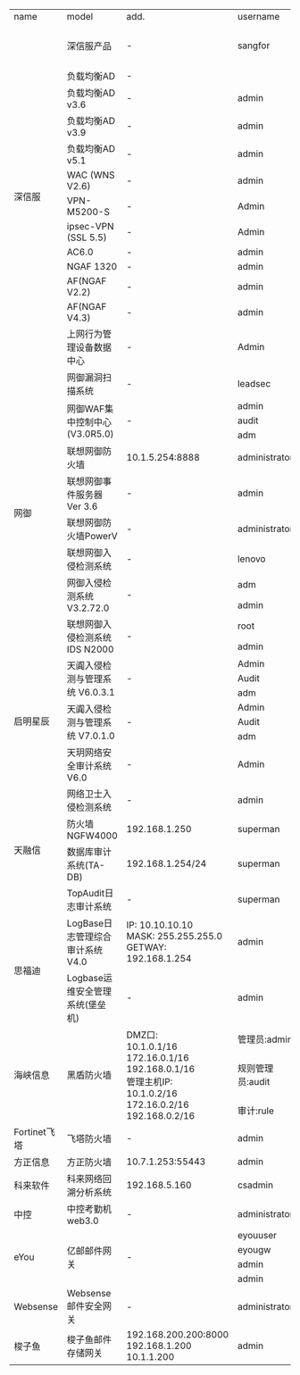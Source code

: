 <table>
	<tr>
		<td>name</td>
		<td>model</td>
		<td>add.</td>
		<td>username</td>
		<td>password</td>
		<td>notes</td>
	</tr>
		<tr>
		<td rowspan="15">深信服</td>
		<td rowspan="3">深信服产品</td>
		<td rowspan="3">-</td>
		<td rowspan="3">sangfor</td>
		<td>sangfor</td>
		<td rowspan="3">-</td>
	</tr>
	<tr>
		<td>sangfor@2018</td>
	</tr>
	<tr>
		<td>sangfor@2019</td>
	</tr>
	<tr>
		<td>负载均衡AD</td>
		<td>-</td>
		<td></td>
		<td>dlanrecover</td>
		<td>-</td>
	</tr>
	<tr>
		<td>负载均衡AD v3.6</td>
		<td>-</td>
		<td>admin</td>
		<td>admin</td>
		<td>-</td>
	</tr>
	<tr>
		<td>负载均衡AD v3.9</td>
		<td>-</td>
		<td>admin</td>
		<td>admin</td>
		<td>-</td>
	</tr>
	<tr>
		<td>负载均衡AD v5.1</td>
		<td>-</td>
		<td>admin</td>
		<td>admin</td>
		<td>-</td>
	</tr>
	<tr>
		<td>WAC (WNS V2.6)</td>
		<td>-</td>
		<td>admin</td>
		<td>admin</td>
		<td>-</td>
	</tr>
	<tr>
		<td>VPN-M5200-S</td>
		<td>-</td>
		<td>Admin</td>
		<td>Admin</td>
		<td>-</td>
	</tr>
	<tr>
		<td>ipsec-VPN (SSL 5.5)</td>
		<td>-</td>
		<td>Admin</td>
		<td>Admin</td>
		<td>-</td>
	</tr>
	<tr>
		<td>AC6.0</td>
		<td>-</td>
		<td>admin</td>
		<td>admin</td>
		<td>-</td>
	</tr>
	<tr>
		<td>NGAF 1320</td>
		<td>-</td>
		<td>admin</td>
		<td>sangfor</td>
		<td>-</td>
	</tr>
	<tr>
		<td>AF(NGAF V2.2)</td>
		<td>-</td>
		<td>admin</td>
		<td>sangfor</td>
		<td>-</td>
	</tr>
	<tr>
		<td>AF(NGAF V4.3)</td>
		<td>-</td>
		<td>admin</td>
		<td>admin</td>
		<td>-</td>
	</tr>
	<tr>
		<td>上网行为管理设备数据中心</td>
		<td>-</td>
		<td>Admin</td>
		<td><空></td>
		<td>-</td>
	</tr>
	<tr>
		<td rowspan="12">网御</td>
		<td>网御漏洞扫描系统</td>
		<td>-</td>
		<td>leadsec</td>
		<td>leadsec</td>
		<td>-</td>
	</tr>
	<tr>
		<td rowspan="3">网御WAF集中控制中心(V3.0R5.0)</td>
		<td rowspan="3">-</td>
		<td>admin</td>
		<td rowspan="3">leadsec.waf</td>
		<td rowspan="3">-</td>
	</tr>
	<tr>
		<td>audit</td>
	</tr>
	<tr>
		<td>adm</td>
	</tr>
	<tr>
		<td>联想网御防火墙</td>
		<td>10.1.5.254:8888</td>
		<td>administrator</td>
		<td>administrator</td>
		<td>PIN码:12345678</td>
	</tr>
	<tr>
		<td>联想网御事件服务器 Ver 3.6</td>
		<td>-</td>
		<td>admin</td>
		<td>admin123</td>
		<td>-</td>
	</tr>
	<tr>
		<td>联想网御防火墙PowerV</td>
		<td>-</td>
		<td>administrator</td>
		<td>administrator</td>
		<td>-</td>
	</tr>
	<tr>
		<td>联想网御入侵检测系统</td>
		<td>-</td>
		<td>lenovo</td>
		<td>default</td>
		<td>-</td>
	</tr>
	<tr>
		<td rowspan="2">网御入侵检测系统V3.2.72.0</td>
		<td rowspan="2">-</td>
		<td>adm</td>
		<td rowspan="2">leadsec32</td>
		<td rowspan="2">-</td>
	</tr>
	<tr>
		<td>admin</td>
	</tr>
	<tr>
		<td rowspan="2">联想网御入侵检测系统IDS N2000</td>
		<td rowspan="2">-</td>
		<td>root</td>
		<td>111111</td>
		<td rowspan="2">-</td>
	</tr>
	<tr>
		<td>admin</td>
		<td>admin123</td>
	</tr>
	<tr>
		<td rowspan="7">启明星辰</td>
		<td rowspan="3">天阗入侵检测与管理系统 V6.0.3.1</td>
		<td rowspan="3">-</td>
		<td>Admin</td>
		<td rowspan="3">venus60</td>
		<td rowspan="3">-</td>
	</tr>
	<tr>
		<td>Audit</td>
	</tr>
	<tr>
		<td>adm</td>
	</tr>
	<tr>
		<td rowspan="3">天阗入侵检测与管理系统 V7.0.1.0</td>
		<td rowspan="3">-</td>
		<td>Admin</td>
		<td rowspan="3">venus70</td>
		<td rowspan="3">-</td>
	</tr>
	<tr>
		<td>Audit</td>
	</tr>
	<tr>
		<td>adm</td>
	</tr>
	<tr>
		<td>天玥网络安全审计系统V6.0</td>
		<td>-</td>
		<td>Admin</td>
		<td>cyberaudit</td>
		<td>网络引擎:1234567</td>
	</tr>
	<tr>
		<td rowspan="4">天融信</td>
		<td>网络卫士入侵检测系统</td>
		<td>-</td>
		<td>admin</td>
		<td>talent</td>
		<td>-</td>
	</tr>
	<tr>
		<td>防火墙NGFW4000</td>
		<td>192.168.1.250</td>
		<td>superman</td>
		<td>talent</td>
		<td>-</td>
	</tr>
	<tr>
		<td>数据库审计系统(TA-DB)</td>
		<td>192.168.1.254/24</td>
		<td>superman</td>
		<td>talent</td>
		<td>-</td>
	</tr>
	<tr>
		<td>TopAudit日志审计系统</td>
		<td>-</td>
		<td>superman</td>
		<td>talent</td>
		<td>-</td>
	</tr>
	<tr>
		<td rowspan="2">思福迪</td>
		<td>LogBase日志管理综合审计系统V4.0</td>
		<td>IP: 10.10.10.10<br>MASK: 255.255.255.0<br>GETWAY: 192.168.1.254</td>
		<td>admin</td>
		<td>safetybase</td>
		<td>-</td>
	</tr>
	<tr>
		<td>Logbase运维安全管理系统(堡垒机)</td>
		<td>-</td>
		<td>admin</td>
		<td>safetybase</td>
		<td>-</td>
	</tr>
	<tr>
		<td rowspan="3">海峡信息</td>
		<td rowspan="3">黑盾防火墙</td>
		<td rowspan="3">DMZ口:<br>10.1.0.1/16<br>172.16.0.1/16<br>192.168.0.1/16<br>管理主机IP:<br>10.1.0.2/16<br>172.16.0.2/16<br>192.168.0.2/16</td>
		<td>管理员:admin</td>
		<td>admin</td>
		<td rowspan="3">-</td>
	</tr>
	<tr>
		<td>规则管理员:audit</td>
		<td>abc123</td>
	</tr>
	<tr>
		<td>审计:rule</td>
		<td>abc123</td>
	</tr>
	<tr>
		<td>Fortinet飞塔</td>
		<td>飞塔防火墙</td>
		<td>-</td>
		<td>admin</td>
		<td><空></td>
		<td>-</td>
	</tr>
	<tr>
		<td>方正信息</td>
		<td>方正防火墙</td>
		<td>10.7.1.253:55443</td>
		<td>admin</td>
		<td>admin</td>
		<td>-</td>
	</tr>
	<tr>
		<td>科来软件</td>
		<td>科来网络回溯分析系统</td>
		<td>192.168.5.160</td>
		<td>csadmin</td>
		<td>colasoft</td>
		<td>-</td>
	</tr>
	<tr>
		<td>中控</td>
		<td>中控考勤机web3.0</td>
		<td>-</td>
		<td>administrator</td>
		<td>123456</td>
		<td>-</td>
	</tr>
	<tr>
		<td rowspan="4">eYou</td>
		<td rowspan="4">亿邮邮件网关</td>
		<td rowspan="4">-</td>
		<td>eyouuser</td>
		<td>eyou_admin</td>
		<td rowspan="4">-</td>
	</tr>
	<tr>
		<td>eyougw</td>
		<td>admin@(eyou)</td>
	</tr>
	<tr>
		<td>admin</td>
		<td>+-ccccc</td>
	</tr>
	<tr>
		<td>admin</td>
		<td>cyouadmin</td>
	</tr>
	<tr>
		<td>Websense</td>
		<td>Websense邮件安全网关</td>
		<td>-</td>
		<td>administrator</td>
		<td>admin</td>
		<td>-</td>
	</tr>
	<tr>
		<td>梭子鱼</td>
		<td>梭子鱼邮件存储网关</td>
		<td>192.168.200.200:8000<br>192.168.1.200<br>10.1.1.200</td>
		<td>admin</td>
		<td>admin</td>
		<td>-</td>
	</tr>
	</table>
